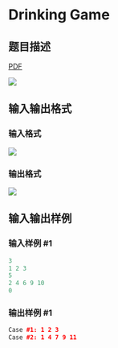 # Drinking Game

## 题目描述

[problemUrl]: https://uva.onlinejudge.org/index.php?option=com_onlinejudge&Itemid=8&category=862&page=show_problem&problem=4852

[PDF](https://uva.onlinejudge.org/external/129/p12973.pdf)

![](https://cdn.luogu.com.cn/upload/vjudge_pic/UVA12973/4e90cc922532f90a1ba904367ece8da76e7e8f5f.png)

## 输入输出格式

### 输入格式

![](https://cdn.luogu.com.cn/upload/vjudge_pic/UVA12973/8037913fee06365eefc4d0757c6353354b5aca74.png)

### 输出格式

![](https://cdn.luogu.com.cn/upload/vjudge_pic/UVA12973/e0a0c2872ee16890ef9a0cdc44f576fa16189b57.png)

## 输入输出样例

### 输入样例 #1

```cpp
3
1 2 3
5
2 4 6 9 10
0
```


### 输出样例 #1

```cpp
Case #1: 1 2 3
Case #2: 1 4 7 9 11
```



